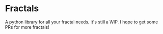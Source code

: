 # Fractals

A python library for all your fractal needs.
It's still a WIP. I hope to get some PRs for more fractals!